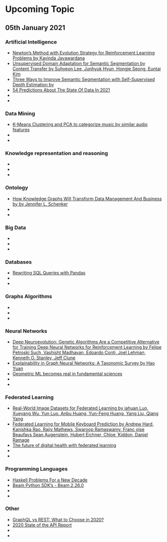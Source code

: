 # Upcoming Topic

## 05th January 2021

### Artificial Intelligence
- [Newton’s Method with Evolution Strategy for Reinforcement Learning Problems by Kavinda Jayawardana](https://towardsdatascience.com/newtons-method-with-evolution-strategy-for-reinforcement-learning-problems-fc3dbce28722)
- [Unsupervised Domain Adaptation for Semantic Segmentation by Content Transfer by Suhyeon Lee, Junhyuk Hyun, Hongje Seong, Euntai Kim](https://arxiv.org/pdf/2012.12545v1.pdf)
- [Three Ways to Improve Semantic Segmentation with Self-Supervised Depth Estimation by ](https://arxiv.org/pdf/2012.10782v1.pdf)
- [54 Predictions About The State Of Data In 2021](https://www.forbes.com/sites/gilpress/2021/12/30/54-predictions-about-the-state-of-data-in-2021/?sh=6ba6af7a397d)
- 
- 

### Data Mining
- [K-Means Clustering and PCA to categorize music by similar audio features](https://towardsdatascience.com/k-means-clustering-and-pca-to-categorize-music-by-similar-audio-features-df09c93e8b64?source=social.tw)
- 
- 

### Knowledge representation and reasoning
- 
- 
- 

### Ontology
- [How Knowledge Graphs Will Transform Data Management And Business by by Jennifer L. Schenker](https://theinnovator.news/how-knowledge-graphs-will-transform-data-management-and-business/)
- 
- 

### Big Data
- 
- 
- 


### Databases
- [Rewriting SQL Queries with Pandas](https://towardsdatascience.com/rewriting-sql-queries-with-pandas-ac08d9f054ec?source=social.tw)
- 
- 

### Graphs Algorithms
- 
- 
- 

### Neural Networks
- [Deep Neuroevolution: Genetic Algorithms Are a Competitive Alternative for Training Deep Neural Networks for Reinforcement Learning by Felipe Petroski Such, Vashisht Madhavan, Edoardo Conti, Joel Lehman, Kenneth O. Stanley, Jeff Clune](https://arxiv.org/abs/1712.06567)
- [Explainability in Graph Neural Networks: A Taxonomic Survey by Hao Yuan](https://arxiv.org/pdf/2012.15445v1.pdf)
- [Geometric ML becomes real in fundamental sciences](https://towardsdatascience.com/geometric-ml-becomes-real-in-fundamental-sciences-3b0d109883b5?source=social.tw)
- 
- 

### Federated Learning
- [Real-World Image Datasets for Federated Learning by iahuan Luo, Xueyang Wu, Yun Luo, Anbu Huang, Yun-Feng Huang, Yang Liu, Qiang Yang](https://arxiv.org/pdf/1910.11089v2.pdf)
- [Federated Learning for Mobile Keyboard Prediction by Andrew Hard, Kanishka Rao, Rajiv Mathews, Swaroop Ramaswamy, Franc ̧oise Beaufays Sean Augenstein, Hubert Eichner, Chloe ́ Kiddon, Daniel Ramage](https://arxiv.org/pdf/1811.03604v2.pdf)
- [The future of digital health with federated learning](https://www.nature.com/articles/s41746-020-00323-1)
- 
- 

### Programming Languages
- [Haskell Problems For a New Decade](https://www.stephendiehl.com/posts/decade.html)
- [Beam Python SDK’s - Beam 2.26.0](https://beam.apache.org/blog/dataframe-api-preview-available/)
- 
- 

### Other
- [GraphQL vs REST: What to Choose in 2020?](https://softwareplanetgroup.co.uk/graphql-vs-rest-what-to-choose-in-2020/)
- [2020 State of the API Report](https://www.postman.com/state-of-api/)
- 
- 
